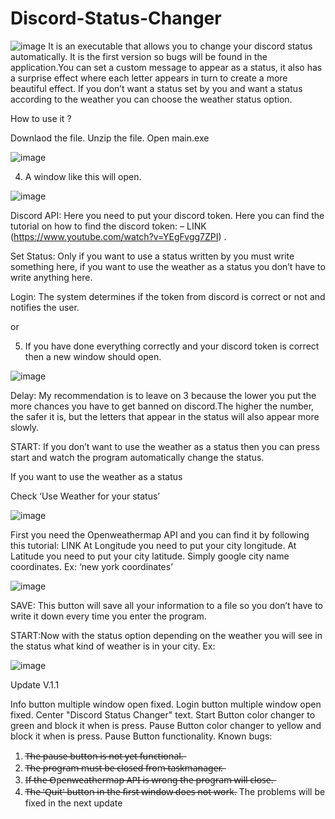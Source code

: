 # Discord-Status-Changer
![image](https://user-images.githubusercontent.com/103454208/228901210-60309849-6910-4d68-a1e2-cf92906d80b6.png)
It is an executable that allows you to change your discord status automatically. It is the first version so bugs will be found in the application.You can set a custom message to appear as a status, it also has a surprise effect where each letter appears in turn to create a more beautiful effect. If you don’t want a status set by you and want a status according to the weather you can choose the weather status option.

How to use it ?

Downlaod the file.
Unzip the file.
Open main.exe

![image](https://user-images.githubusercontent.com/103454208/228901491-536a27e8-8047-4a4d-b280-29c5f52b4713.png)

4. A window like this will open.

![image](https://user-images.githubusercontent.com/103454208/228901528-9ddf7a7f-3f54-4adb-9155-0f4877b2e373.png)



Discord API: Here you need to put your discord token. Here you can find the tutorial on how to find the discord token: – LINK (https://www.youtube.com/watch?v=YEgFvgg7ZPI) .

Set Status: Only if you want to use a status written by you must write something here, if you want to use the weather as a status you don’t have to write anything here.

Login: The system determines if the token from discord is correct or not and notifies the user.


or


5. If you have done everything correctly and your discord token is correct then a new window should open.

![image](https://user-images.githubusercontent.com/103454208/228901614-334db39d-e273-409e-9c9e-aae24acca8c6.png)



Delay: My recommendation is to leave on 3 because the lower you put the more chances you have to get banned on discord.The higher the number, the safer it is, but the letters that appear in the status will also appear more slowly.

START: If you don’t want to use the weather as a status then you can press start and watch the program automatically change the status.

If you want to use the weather as a status

Check ‘Use Weather for your status’

![image](https://user-images.githubusercontent.com/103454208/228901686-37494456-7aff-4f5a-b4a2-d2522010ef8e.png)



First you need the Openweathermap API and you can find it by following this tutorial: LINK
At Longitude you need to put your city longitude.
At Latitude you need to put your city latitude.
Simply google city name coordinates. Ex: ‘new york coordinates’

![image](https://user-images.githubusercontent.com/103454208/228901749-b3bfeb9b-bb26-4465-b86e-fb6522708c62.png)


SAVE: This button will save all your information to a file so you don’t have to write it down every time you enter the program.

START:Now with the status option depending on the weather you will see in the status what kind of weather is in your city. Ex:

![image](https://user-images.githubusercontent.com/103454208/228901780-ea8940b6-6f62-48fd-a3f1-9c891b9a6ffc.png)



Update V.1.1

Info button multiple window open fixed.
Login button multiple window open fixed.
Center "Discord Status Changer" text.
Start Button color changer to green and block it when is press.
Pause Button color changer to yellow and block it when is press.
Pause Button functionality.
Known bugs:

1. T̶h̶e̶ ̶p̶a̶u̶s̶e̶ ̶b̶u̶t̶t̶o̶n̶ ̶i̶s̶ ̶n̶o̶t̶ ̶y̶e̶t̶ ̶f̶u̶n̶c̶t̶i̶o̶n̶a̶l̶.̶
2. T̶h̶e̶ ̶p̶r̶o̶g̶r̶a̶m̶ ̶m̶u̶s̶t̶ ̶b̶e̶ ̶c̶l̶o̶s̶e̶d̶ ̶f̶r̶o̶m̶ ̶t̶a̶s̶k̶m̶a̶n̶a̶g̶e̶r̶.̶
3. I̶f̶ ̶t̶h̶e̶ ̶O̶p̶e̶n̶w̶e̶a̶t̶h̶e̶r̶m̶a̶p̶ ̶A̶P̶I̶ ̶i̶s̶ ̶w̶r̶o̶n̶g̶ ̶t̶h̶e̶ ̶p̶r̶o̶g̶r̶a̶m̶ ̶w̶i̶l̶l̶ ̶c̶l̶o̶s̶e̶.̶
4. T̶h̶e̶ ̶'̶Q̶u̶i̶t̶'̶ ̶b̶u̶t̶t̶o̶n̶ ̶i̶n̶ ̶t̶h̶e̶ ̶f̶i̶r̶s̶t̶ ̶w̶i̶n̶d̶o̶w̶ ̶d̶o̶e̶s̶ ̶n̶o̶t̶ ̶w̶o̶r̶k̶.
The problems will be fixed in the next update

